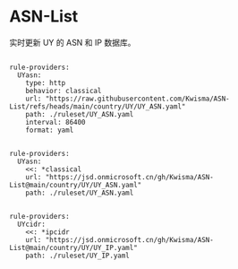 
# ASN-List

实时更新 UY 的 ASN 和 IP 数据库。

<pre><code class="language-javascript">
rule-providers:
  UYasn:
    type: http
    behavior: classical
    url: "https://raw.githubusercontent.com/Kwisma/ASN-List/refs/heads/main/country/UY/UY_ASN.yaml"
    path: ./ruleset/UY_ASN.yaml
    interval: 86400
    format: yaml
</code></pre>

<pre><code class="language-javascript">
rule-providers:
  UYasn:
    <<: *classical
    url: "https://jsd.onmicrosoft.cn/gh/Kwisma/ASN-List@main/country/UY/UY_ASN.yaml"
    path: ./ruleset/UY_ASN.yaml
</code></pre>

<pre><code class="language-javascript">
rule-providers:
  UYcidr:
    <<: *ipcidr
    url: "https://jsd.onmicrosoft.cn/gh/Kwisma/ASN-List@main/country/UY/UY_IP.yaml"
    path: ./ruleset/UY_IP.yaml
</code></pre>